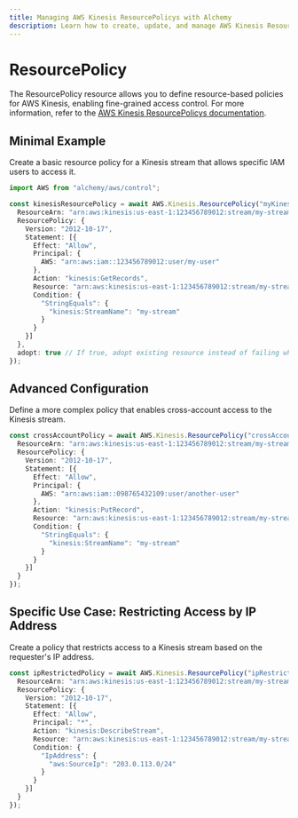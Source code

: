 ```yaml
---
title: Managing AWS Kinesis ResourcePolicys with Alchemy
description: Learn how to create, update, and manage AWS Kinesis ResourcePolicys using Alchemy Cloud Control.
---
```


# ResourcePolicy

The ResourcePolicy resource allows you to define resource-based policies for AWS Kinesis, enabling fine-grained access control. For more information, refer to the [AWS Kinesis ResourcePolicys documentation](https://docs.aws.amazon.com/kinesis/latest/userguide/).

## Minimal Example

Create a basic resource policy for a Kinesis stream that allows specific IAM users to access it.

```ts
import AWS from "alchemy/aws/control";

const kinesisResourcePolicy = await AWS.Kinesis.ResourcePolicy("myKinesisPolicy", {
  ResourceArn: "arn:aws:kinesis:us-east-1:123456789012:stream/my-stream",
  ResourcePolicy: {
    Version: "2012-10-17",
    Statement: [{
      Effect: "Allow",
      Principal: {
        AWS: "arn:aws:iam::123456789012:user/my-user"
      },
      Action: "kinesis:GetRecords",
      Resource: "arn:aws:kinesis:us-east-1:123456789012:stream/my-stream",
      Condition: {
        "StringEquals": {
          "kinesis:StreamName": "my-stream"
        }
      }
    }]
  },
  adopt: true // If true, adopt existing resource instead of failing when resource already exists
});
```

## Advanced Configuration

Define a more complex policy that enables cross-account access to the Kinesis stream.

```ts
const crossAccountPolicy = await AWS.Kinesis.ResourcePolicy("crossAccountPolicy", {
  ResourceArn: "arn:aws:kinesis:us-east-1:123456789012:stream/my-stream",
  ResourcePolicy: {
    Version: "2012-10-17",
    Statement: [{
      Effect: "Allow",
      Principal: {
        AWS: "arn:aws:iam::098765432109:user/another-user"
      },
      Action: "kinesis:PutRecord",
      Resource: "arn:aws:kinesis:us-east-1:123456789012:stream/my-stream",
      Condition: {
        "StringEquals": {
          "kinesis:StreamName": "my-stream"
        }
      }
    }]
  }
});
```

## Specific Use Case: Restricting Access by IP Address

Create a policy that restricts access to a Kinesis stream based on the requester's IP address.

```ts
const ipRestrictedPolicy = await AWS.Kinesis.ResourcePolicy("ipRestrictedPolicy", {
  ResourceArn: "arn:aws:kinesis:us-east-1:123456789012:stream/my-stream",
  ResourcePolicy: {
    Version: "2012-10-17",
    Statement: [{
      Effect: "Allow",
      Principal: "*",
      Action: "kinesis:DescribeStream",
      Resource: "arn:aws:kinesis:us-east-1:123456789012:stream/my-stream",
      Condition: {
        "IpAddress": {
          "aws:SourceIp": "203.0.113.0/24"
        }
      }
    }]
  }
});
```